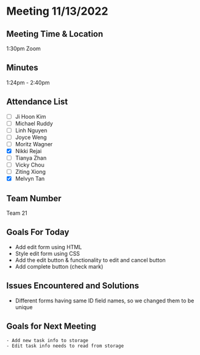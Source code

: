 # Meeting 11/13/2022

## Meeting Time & Location
1:30pm Zoom

## Minutes
1:24pm - 2:40pm

## Attendance List
- [ ] Ji Hoon Kim
- [ ] Michael Ruddy
- [ ] Linh Nguyen
- [ ] Joyce Weng
- [ ] Moritz Wagner
- [x] Nikki Rejai
- [ ] Tianya Zhan
- [ ] Vicky Chou
- [ ] Ziting Xiong 
- [x] Melvyn Tan

## Team Number
Team 21

## Goals For Today
- Add edit form using HTML
- Style edit form using CSS
- Add the edit button & functionality to edit and cancel button
- Add complete button (check mark)

## Issues Encountered and Solutions
- Different forms having same ID field names, so we changed them to be unique

## Goals for Next Meeting
	- Add new task info to storage 
	- Edit task info needs to read from storage
